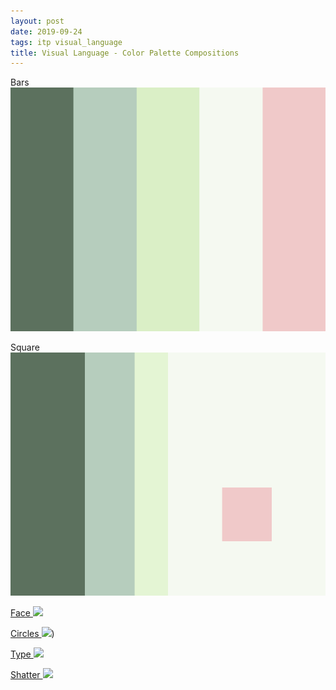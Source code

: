 ```yaml
---
layout: post
date: 2019-09-24
tags: itp visual_language
title: Visual Language - Color Palette Compositions
---
```

Bars ![](/images/vl/1.png)

Square ![](/images/vl/2.png)

[Face ![](https://media.giphy.com/media/VJNQ2DqBtAgi6lO6gw/giphy.gif)](/webmedia/sketches/face.html)

[Circles ![](https://media.giphy.com/media/j6B9bHHFaHe6WnKMTf/giphy.gif)](/webmedia/sketches/circles.html))

[Type ![](https://media.giphy.com/media/kHBw68KBBvTtMHRYFv/giphy.gif)](/webmedia/sketches/type.html)

[Shatter ![](https://media.giphy.com/media/U3sk7GOrENoTgF0qyO/giphy.gif)](/webmedia/sketches/shatter.html)
